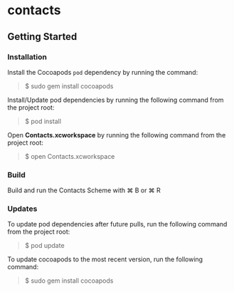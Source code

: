 # contacts

## Getting Started

### Installation

Install the Cocoapods `pod` dependency by running the command:

> $ sudo gem install cocoapods

Install/Update pod dependencies by running the following command from the project root:

> $ pod install

Open **Contacts.xcworkspace** by running the following command from the project root:

> $ open Contacts.xcworkspace

### Build

Build and run the Contacts Scheme with ⌘ B or ⌘ R

### Updates

To update pod dependencies after future pulls, run the following command from the project root:

> $ pod update

To update cocoapods to the most recent version, run the following command:

> $ sudo gem install cocoapods
